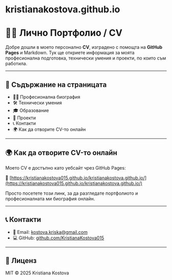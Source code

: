 # kristianakostova.github.io
# 👩‍💻 Лично Портфолио / CV

Добре дошли в моето персонално **CV**, изградено с помощта на **GitHub Pages** и Markdown. Тук ще откриете информация за моята професионална подготовка, технически умения и проекти, по които съм работила.

---

## 🧾 Съдържание на страницата

- 👨‍💻 Професионална биография  
- 🛠️ Технически умения  
- 🎓 Образование  
- 📂 Проекти  
- 📞 Контакти  
- 🌍 Как да отворите CV-то онлайн  

---

## 🌍 Как да отворите CV-то онлайн

Моето CV е достъпно като уебсайт чрез GitHub Pages:  

🔗 [https://kristianakostova015.github.io/kristianakostova.github.io/](https://kristianakostova015.github.io/kristianakostova.github.io/)  

Просто посетете този линк, за да разгледате портфолиото и професионалната ми биография онлайн.

---

## 📞 Контакти

- 📧 Email: kostova.kriska@gmail.com  
- 💻 GitHub: [github.com/KristianaKostova015](https://github.com/KristianaKostova015)

---

## 📄 Лиценз

MIT © 2025 Kristiana Kostova

